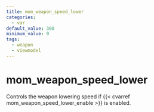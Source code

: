 ```yaml
---
title: mom_weapon_speed_lower
categories:
  - var
default_value: 300
minimum_value: 0
tags:
  - weapon
  - viewmodel
---
```


# mom_weapon_speed_lower

Controls the weapon lowering speed if {{< cvarref mom_weapon_speed_lower_enable >}} is enabled.
